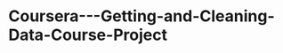 Coursera---Getting-and-Cleaning-Data-Course-Project
===================================================
